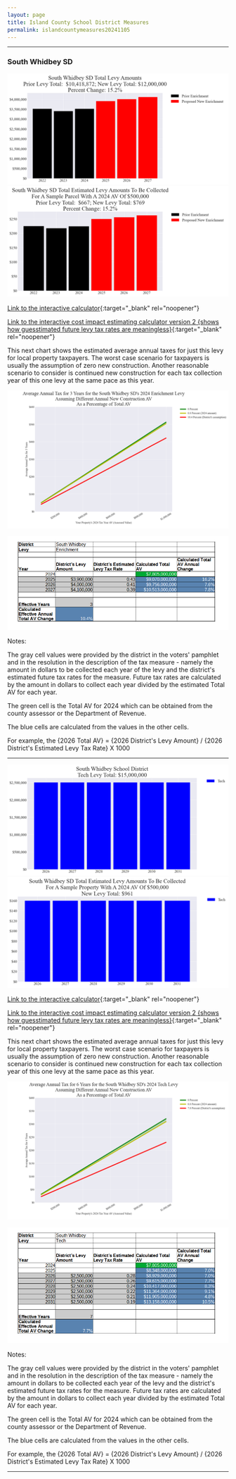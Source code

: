 ```yaml
---
layout: page
title: Island County School District Measures
permalink: islandcountymeasures20241105
---
```


___

### South Whidbey SD

![South Whidbey SD enrichment levy totals chart](pagesManual/LeviesReport/20241105/SouthWhidbeyEnrichment.png "South Whidbey SD enrichment levy totals chart")
![South Whidbey SD enrichment levy example parcel chart](pagesManual/LeviesReport/20241105/SouthWhidbeyEnrichmentParcel.png "South Whidbey SD enrichment  example parcel chart")

[Link to the interactive calculator](calculator_south_whidbey_enrichment_20241105_enhanced){:target="_blank" rel="noopener"}

[Link to the interactive cost impact estimating calculator version 2 {shows how guesstimated future levy tax rates are meaningless}](table_south_whidbey_enrichment_levy_20241105){:target="_blank" rel="noopener"}

This next chart shows the estimated average annual taxes for just this levy for local property taxpayers.  The worst case scenario for taxpayers is usually the assumption of zero new construction. Another reasonable scenario to consider is continued new construction for each tax collection year of this one levy at the same pace as this year.

![South Whidbey SD average annual costs for different new construction rates](pagesManual/LeviesReport/20241105/SouthWhidbeyEnrichmentLevyNewConstruction.png "South Whidbey SD new construction chart")

![South Whidbey SD effective annual Total AV change](pagesManual/LeviesReport/20241105/SouthWhidbeySDEnrichmentEffNewConstructionRate.png "South Whidbey SD new construction rate table")

Notes:

The gray cell values were provided by the district in the voters' pamphlet and in the resolution in the description of the tax measure - namely the amount in dollars to be collected each year of the levy and the district's estimated future tax rates for the measure. Future tax rates are calculated by the amount in dollars to collect each year divided by the estimated Total AV for each year.

The green cell is the Total AV for 2024 which can be obtained from the county assessor or the Department of Revenue.

The blue cells are calculated from the values in the other cells.

For example, the {2026 Total AV} = {2026 District's Levy Amount} / {2026 District's Estimated Levy Tax Rate} X 1000

___


![South Whidbey SD tech levy totals chart](pagesManual/LeviesReport/20241105/SouthWhidbeyTech.png "South Whidbey SD tech levy totals chart")
![South Whidbey SD tech levy example parcel chart](pagesManual/LeviesReport/20241105/SouthWhidbeyTechParcel.png "South Whidbey SD tech  example parcel chart")

[Link to the interactive calculator](calculator_south_whidbey_tech_20241105_enhanced){:target="_blank" rel="noopener"}

[Link to the interactive cost impact estimating calculator version 2 {shows how guesstimated future levy tax rates are meaningless}](table_south_whidbey_tech_levy_20241105){:target="_blank" rel="noopener"}

This next chart shows the estimated average annual taxes for just this levy for local property taxpayers.  The worst case scenario for taxpayers is usually the assumption of zero new construction. Another reasonable scenario to consider is continued new construction for each tax collection year of this one levy at the same pace as this year.

![South Whidbey SD average annual costs for different new construction rates](pagesManual/LeviesReport/20241105/SouthWhidbeyTechLevyNewConstruction.png "South Whidbey SD new construction chart")

![South Whidbey SD effective annual Total AV change](pagesManual/LeviesReport/20241105/SouthWhidbeySDTechEffNewConstructionRate.png "South Whidbey SD new construction rate table")

Notes:

The gray cell values were provided by the district in the voters' pamphlet and in the resolution in the description of the tax measure - namely the amount in dollars to be collected each year of the levy and the district's estimated future tax rates for the measure. Future tax rates are calculated by the amount in dollars to collect each year divided by the estimated Total AV for each year.

The green cell is the Total AV for 2024 which can be obtained from the county assessor or the Department of Revenue.

The blue cells are calculated from the values in the other cells.

For example, the {2026 Total AV} = {2026 District's Levy Amount} / {2026 District's Estimated Levy Tax Rate} X 1000

___

